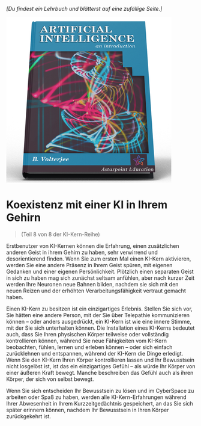 *[Du findest ein Lehrbuch und blätterst auf eine zufällige Seite.]*

![KI Lehrbuch](/resources/lore/textbookAI440.png)
# Koexistenz mit einer KI in Ihrem Gehirn
> (Teil 8 von 8 der KI-Kern-Reihe)

Erstbenutzer von KI-Kernen können die Erfahrung, einen zusätzlichen anderen Geist in ihrem Gehirn zu haben, sehr verwirrend und desorientierend finden. Wenn Sie zum ersten Mal einen KI-Kern aktivieren, werden Sie eine andere Präsenz in Ihrem Geist spüren, mit eigenen Gedanken und einer eigenen Persönlichkeit. Plötzlich einen separaten Geist in sich zu haben mag sich zunächst seltsam anfühlen, aber nach kurzer Zeit werden Ihre Neuronen neue Bahnen bilden, nachdem sie sich mit den neuen Reizen und der erhöhten Verarbeitungsfähigkeit vertraut gemacht haben.  

Einen KI-Kern zu besitzen ist ein einzigartiges Erlebnis. Stellen Sie sich vor, Sie hätten eine andere Person, mit der Sie über Telepathie kommunizieren können – oder anders ausgedrückt, ein KI-Kern ist wie eine innere Stimme, mit der Sie sich unterhalten können. Die Installation eines KI-Kerns bedeutet auch, dass Sie Ihren physischen Körper teilweise oder vollständig kontrollieren können, während Sie neue Fähigkeiten vom KI-Kern beobachten, fühlen, lernen und erleben können – oder sich einfach zurücklehnen und entspannen, während der KI-Kern die Dinge erledigt. Wenn Sie den KI-Kern Ihren Körper kontrollieren lassen und Ihr Bewusstsein nicht losgelöst ist, ist das ein einzigartiges Gefühl – als würde Ihr Körper von einer äußeren Kraft bewegt. Manche beschreiben das Gefühl auch als ihren Körper, der sich von selbst bewegt.  

Wenn Sie sich entscheiden Ihr Bewusstsein zu lösen und im CyberSpace zu arbeiten oder Spaß zu haben, werden alle KI-Kern-Erfahrungen während Ihrer Abwesenheit in Ihrem Kurzzeitgedächtnis gespeichert, an das Sie sich später erinnern können, nachdem Ihr Bewusstsein in Ihren Körper zurückgekehrt ist.  
